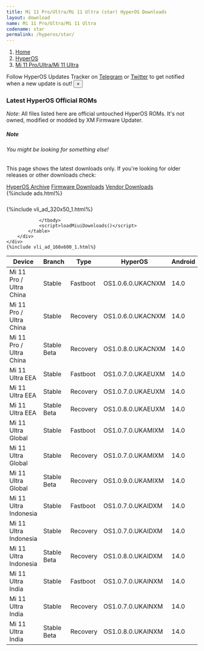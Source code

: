 ```yaml
---
title: Mi 11 Pro/Ultra/Mi 11 Ultra (star) HyperOS Downloads
layout: download
name: Mi 11 Pro/Ultra/Mi 11 Ultra
codename: star
permalink: /hyperos/star/
---
```

<nav aria-label="breadcrumb">
    <ol class="breadcrumb">
        <li class="breadcrumb-item"><a href="/">Home</a></li>
        <li class="breadcrumb-item"><a href="/hyperos/">HyperOS</a></li>
        <li class="breadcrumb-item active" aria-current="page"><a href="/hyperos/star/">Mi 11 Pro/Ultra/Mi 11 Ultra</a></li>
    </ol>
</nav>
<div class="alert alert-primary alert-dismissible fade show" role="alert">
    Follow HyperOS Updates Tracker on <a href="https://t.me/MIUIUpdatesTracker" class="alert-link">Telegram</a>
     or <a href="https://twitter.com/MiFwUpdater" class="alert-link">Twitter</a> to get notified when a new update is out!
    <button type="button" class="close" data-dismiss="alert" aria-label="Close">
        <span aria-hidden="true">&times;</span>
    </button>
</div>

### Latest HyperOS Official ROMs
*Note*: All files listed here are official untouched HyperOS ROMs. It's not owned, modified or modded by XM Firmware Updater.
<div class="card">
  <div class="card-body">
    <h5 class="card-title">Note</h5>
    <h6 class="card-subtitle mb-2 text-muted">You might be looking for something else!</h6>
    <p class="card-text">This page shows the latest downloads only.
     If you're looking for older releases or other downloads check:</p>
    <a href="/archive/hyperos/star/" class="card-link">HyperOS Archive</a>
    <a href="/firmware/star/" class="card-link">Firmware Downloads</a>
    <a href="/vendor/star/" class="card-link">Vendor Downloads</a>
  </div>
</div>
{%include ads.html%}
<div class="row justify-content-center">
    <div class="col-10">
        <div class="table-responsive-md" style="margin-top: 25px;">
            {%include vli_ad_320x50_1.html%}
            <table id="miui" class="display dt-responsive nowrap compact table table-striped table-hover table-sm">
                <thead class="thead-dark">
                    <tr>
                        <th data-ref="device">Device</th>
                        <th data-ref="branch">Branch</th>
                        <th data-ref="type">Type</th>
                        <th data-ref="miui">HyperOS</th>
                        <th data-ref="android">Android</th>
                        <th data-ref="size">Size</th>
                        <th data-ref="size">Date</th>
                        <th data-ref="link">Link</th>
                    </tr>
                </thead>
                <tbody>
                <tr><td>Mi 11 Pro / Ultra China</td><td>Stable</td><td>Fastboot</td><td>OS1.0.6.0.UKACNXM</td><td>14.0</td><td>7.1 GB</td><td>2024-09-29</td><td><a href="/hyperos/star/stable/OS1.0.6.0.UKACNXM/">Download</a></td></tr>
<tr><td>Mi 11 Pro / Ultra China</td><td>Stable</td><td>Recovery</td><td>OS1.0.6.0.UKACNXM</td><td>14.0</td><td>5.8 GB</td><td>2024-10-15</td><td><a href="/hyperos/star/stable/OS1.0.6.0.UKACNXM/">Download</a></td></tr>
<tr><td>Mi 11 Pro / Ultra China</td><td>Stable Beta</td><td>Recovery</td><td>OS1.0.8.0.UKACNXM</td><td>14.0</td><td>5.8 GB</td><td>2024-12-06</td><td><a href="/hyperos/star/stable beta/OS1.0.8.0.UKACNXM/">Download</a></td></tr>
<tr><td>Mi 11 Ultra EEA</td><td>Stable</td><td>Fastboot</td><td>OS1.0.7.0.UKAEUXM</td><td>14.0</td><td>6.3 GB</td><td>2024-10-22</td><td><a href="/hyperos/star/stable/OS1.0.7.0.UKAEUXM/">Download</a></td></tr>
<tr><td>Mi 11 Ultra EEA</td><td>Stable</td><td>Recovery</td><td>OS1.0.7.0.UKAEUXM</td><td>14.0</td><td>5.2 GB</td><td>2024-11-04</td><td><a href="/hyperos/star/stable/OS1.0.7.0.UKAEUXM/">Download</a></td></tr>
<tr><td>Mi 11 Ultra EEA</td><td>Stable Beta</td><td>Recovery</td><td>OS1.0.8.0.UKAEUXM</td><td>14.0</td><td>5.2 GB</td><td>2024-12-06</td><td><a href="/hyperos/star/stable beta/OS1.0.8.0.UKAEUXM/">Download</a></td></tr>
<tr><td>Mi 11 Ultra Global</td><td>Stable</td><td>Fastboot</td><td>OS1.0.7.0.UKAMIXM</td><td>14.0</td><td>6.3 GB</td><td>2024-10-16</td><td><a href="/hyperos/star/stable/OS1.0.7.0.UKAMIXM/">Download</a></td></tr>
<tr><td>Mi 11 Ultra Global</td><td>Stable</td><td>Recovery</td><td>OS1.0.7.0.UKAMIXM</td><td>14.0</td><td>5.3 GB</td><td>2024-11-04</td><td><a href="/hyperos/star/stable/OS1.0.7.0.UKAMIXM/">Download</a></td></tr>
<tr><td>Mi 11 Ultra Global</td><td>Stable Beta</td><td>Recovery</td><td>OS1.0.9.0.UKAMIXM</td><td>14.0</td><td>5.3 GB</td><td>2024-12-06</td><td><a href="/hyperos/star/stable beta/OS1.0.9.0.UKAMIXM/">Download</a></td></tr>
<tr><td>Mi 11 Ultra Indonesia</td><td>Stable</td><td>Fastboot</td><td>OS1.0.7.0.UKAIDXM</td><td>14.0</td><td>6.0 GB</td><td>2024-10-22</td><td><a href="/hyperos/star/stable/OS1.0.7.0.UKAIDXM/">Download</a></td></tr>
<tr><td>Mi 11 Ultra Indonesia</td><td>Stable</td><td>Recovery</td><td>OS1.0.7.0.UKAIDXM</td><td>14.0</td><td>5.2 GB</td><td>2024-11-04</td><td><a href="/hyperos/star/stable/OS1.0.7.0.UKAIDXM/">Download</a></td></tr>
<tr><td>Mi 11 Ultra Indonesia</td><td>Stable Beta</td><td>Recovery</td><td>OS1.0.8.0.UKAIDXM</td><td>14.0</td><td>5.2 GB</td><td>2024-12-06</td><td><a href="/hyperos/star/stable beta/OS1.0.8.0.UKAIDXM/">Download</a></td></tr>
<tr><td>Mi 11 Ultra India</td><td>Stable</td><td>Fastboot</td><td>OS1.0.7.0.UKAINXM</td><td>14.0</td><td>5.9 GB</td><td>2024-10-22</td><td><a href="/hyperos/star/stable/OS1.0.7.0.UKAINXM/">Download</a></td></tr>
<tr><td>Mi 11 Ultra India</td><td>Stable</td><td>Recovery</td><td>OS1.0.7.0.UKAINXM</td><td>14.0</td><td>5.2 GB</td><td>2024-11-04</td><td><a href="/hyperos/star/stable/OS1.0.7.0.UKAINXM/">Download</a></td></tr>
<tr><td>Mi 11 Ultra India</td><td>Stable Beta</td><td>Recovery</td><td>OS1.0.8.0.UKAINXM</td><td>14.0</td><td>5.2 GB</td><td>2024-12-06</td><td><a href="/hyperos/star/stable beta/OS1.0.8.0.UKAINXM/">Download</a></td></tr>

                </tbody>
                <script>loadMiuiDownloads()</script>
            </table>
        </div>
    </div>
    {%include vli_ad_160x600_1.html%}
</div>
